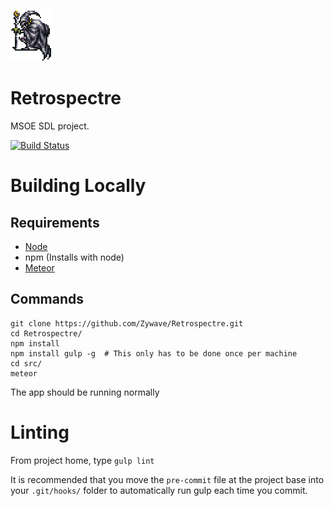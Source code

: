 ![Logo](spectre.png)
# Retrospectre
MSOE SDL project.

[![Build Status](https://travis-ci.org/Zywave/Retrospectre.svg?branch=master)](https://travis-ci.org/Zywave/Retrospectre)

# Building Locally
## Requirements
* [Node](https://nodejs.org/)
* npm (Installs with node)
* [Meteor](https://www.meteor.com/install)


## Commands
```
git clone https://github.com/Zywave/Retrospectre.git
cd Retrospectre/
npm install
npm install gulp -g  # This only has to be done once per machine
cd src/
meteor
```
The app should be running normally

# Linting
From project home, type `gulp lint`

It is recommended that you move the `pre-commit` file at the project base into your `.git/hooks/` folder to automatically run gulp each time you commit.

